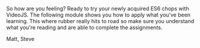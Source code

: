 So how are you feeling? Ready to try your newly acquired ES6 chops with VideoJS. The following module shows you how to apply what you've been learning. This where rubber really hits to road so make sure you understand what you're reading and are able to complete the assignments.

Matt, Steve
